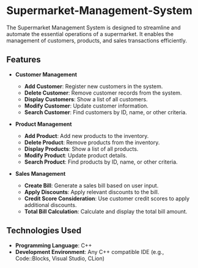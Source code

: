# Supermarket-Management-System

The Supermarket Management System is designed to streamline and automate the essential operations of a supermarket. It enables the management of customers, products, and sales transactions efficiently.

## Features

- **Customer Management**
  - **Add Customer**: Register new customers in the system.
  - **Delete Customer**: Remove customer records from the system.
  - **Display Customers**: Show a list of all customers.
  - **Modify Customer**: Update customer information.
  - **Search Customer**: Find customers by ID, name, or other criteria.

- **Product Management**
  - **Add Product**: Add new products to the inventory.
  - **Delete Product**: Remove products from the inventory.
  - **Display Products**: Show a list of all products.
  - **Modify Product**: Update product details.
  - **Search Product**: Find products by ID, name, or other criteria.

- **Sales Management**
  - **Create Bill**: Generate a sales bill based on user input.
  - **Apply Discounts**: Apply relevant discounts to the bill.
  - **Credit Score Consideration**: Use customer credit scores to apply additional discounts.
  - **Total Bill Calculation**: Calculate and display the total bill amount.
 

## Technologies Used

- **Programming Language**: C++
- **Development Environment**: Any C++ compatible IDE (e.g., Code::Blocks, Visual Studio, CLion)
